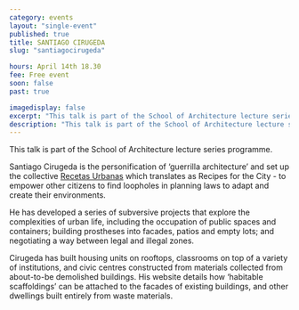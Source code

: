 ```yaml
---
category: events
layout: "single-event"
published: true
title: SANTIAGO CIRUGEDA
slug: "santiagocirugeda"

hours: April 14th 18.30
fee: Free event
soon: false
past: true

imagedisplay: false
excerpt: "This talk is part of the School of Architecture lecture series programme. Santiago Cirugeda is the personification of ‘guerrilla architecture'."
description: "This talk is part of the School of Architecture lecture series programme. Santiago Cirugeda is the personification of ‘guerrilla architecture'."
---
```


This talk is part of the School of Architecture lecture series programme.

Santiago Cirugeda is the personification of ‘guerrilla architecture’ and set up the collective [Recetas Urbanas](http://www.recetasurbanas.net) which translates as Recipes for the City - to empower other citizens to find loopholes in planning laws to adapt and create their environments.

He has developed a series of subversive projects that explore the complexities of urban life, including the occupation of public spaces and containers; building prostheses into facades, patios and empty lots; and negotiating a way between legal and illegal zones.

Cirugeda has built housing units on rooftops, classrooms on top of a variety of institutions, and civic centres constructed from materials collected from about-to-be demolished buildings. His website details how ‘habitable scaffoldings’ can be attached to the facades of existing buildings, and other dwellings built entirely from waste materials.

